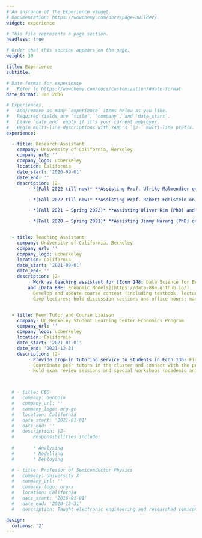 ```yaml
---
# An instance of the Experience widget.
# Documentation: https://wowchemy.com/docs/page-builder/
widget: experience

# This file represents a page section.
headless: true

# Order that this section appears on the page.
weight: 30

title: Experience
subtitle:

# Date format for experience
#   Refer to https://wowchemy.com/docs/customization/#date-format
date_format: Jan 2006

# Experiences.
#   Add/remove as many `experience` items below as you like.
#   Required fields are `title`, `company`, and `date_start`.
#   Leave `date_end` empty if it's your current employer.
#   Begin multi-line descriptions with YAML's `|2-` multi-line prefix.
experience:

  - title: Research Assistant
    company: University of California, Berkeley
    company_url: ''
    company_logo: ucberkeley
    location: California
    date_start: '2020-09-01'
    date_end: ''
    description: |2-
        · *(Fall 2022 till now)* **Assisting Prof. Ulrike Malmendier on “Politician Voting”**: Assemble datasets from CRSP, stockwatcher, and other sources; perform analysis on how politicians’ life experience affect their voting decisions and investment decisions  

        · *(Fall 2022 till now)* **Assisting Prof. Robert Edelstein on “Globalization and Climate Change”**: Assemble warm-house gases and sustainable technology datasets; examine causal relationship with natural experiments  

        · *(Fall 2021 – Spring 2022)* **Assisting Oliver Kim (PhD) and Joel Ferguson (PhD) on “Satellite Imagery and Historical East Asian Economic Growth”**: Apply machine learning methods and train satellite data to predict Chinese economic growth status during 1950-1960s; gather gazetteer data and fetch geographical information used in training  

        · *(Fall 2020 – Spring 2021)* **Assisting Jimmy Narang (PhD) on “Misinformation and Belief Updating”**: Help with logistic and design of experiment model used in the research; gather empirical observations and perform preliminary analyses  


  - title: Teaching Assistant
    company: University of California, Berkeley
    company_url: ''
    company_logo: ucberkeley
    location: California
    date_start: '2021-09-01'
    date_end: ''
    description: |2-
        · Work as teaching assistant for [Econ 148: Data Science for Economists](https://www.econ148.org/)   
        and [Data 88E: Economic Models](https://data-88e.github.io/)  
        · Develop and update course content (including textbook, lecture and lab notebooks)  
        · Give lectures; hold discussion sections and office hours; manage class logistics (websites, discussion forums, etc.)


  - title: Peer Tutor and Course Liaison
    company: UC Berkeley Student Learning Center Economics Program
    company_url: ''
    company_logo: ucberkeley
    location: California
    date_start: '2021-01-01'
    date_end: '2021-12-31'
    description: |2-
        · Provide drop-in tutoring service to students in Econ 136: Financial Economics class  
        · Coordinate peer tutors in the cluster and connect with the professor and offer students' feedback  
        · Hold exam review sessions and special workshops (academic and career)  



  # - title: CEO
  #   company: GenCoin
  #   company_url: ''
  #   company_logo: org-gc
  #   location: California
  #   date_start: '2021-01-01'
  #   date_end: ''
  #   description: |2-
  #       Responsibilities include:
        
  #       * Analysing
  #       * Modelling
  #       * Deploying

  # - title: Professor of Semiconductor Physics
  #   company: University X
  #   company_url: ''
  #   company_logo: org-x
  #   location: California
  #   date_start: '2016-01-01'
  #   date_end: '2020-12-31'
  #   description: Taught electronic engineering and researched semiconductor physics.

design:
  columns: '2'
---
```

